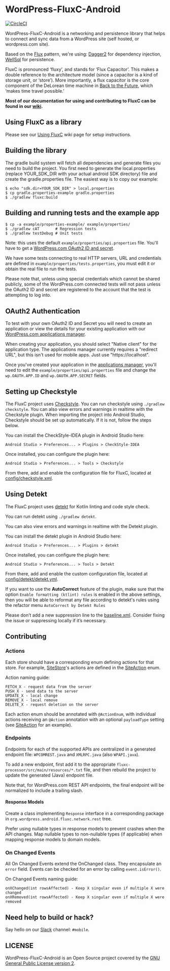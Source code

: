 # WordPress-FluxC-Android

[![CircleCI](https://circleci.com/gh/wordpress-mobile/WordPress-FluxC-Android.svg?style=svg)](https://circleci.com/gh/wordpress-mobile/WordPress-FluxC-Android)

WordPress-FluxC-Android is a networking and persistence library that helps to connect and sync data from a WordPress site (self hosted, or wordpress.com site).

Based on the [Flux][1] pattern, we're using: [Dagger2][2] for dependency injection, [WellSql][3] for persistence.

FluxC is pronounced ‘fluxy’, and stands for ‘Flux Capacitor’. This makes a double reference to the architecture model (since a capacitor is a kind of storage unit, or ‘store’). More importantly, a flux capacitor is the core component of the DeLorean time machine in [Back to the Future](https://en.wikipedia.org/wiki/Back_to_the_Future), which ‘makes time travel possible.’

**Most of our documentation for using and contributing to FluxC can be found in our [wiki](https://github.com/wordpress-mobile/WordPress-FluxC-Android/wiki).**

## Using FluxC as a library

Please see our [Using FluxC](https://github.com/wordpress-mobile/WordPress-FluxC-Android/wiki/Using-FluxC#initial-setup) wiki page for setup instructions.

## Building the library

The gradle build system will fetch all dependencies and generate
files you need to build the project. You first need to generate the
local.properties (replace YOUR_SDK_DIR with your actual android SDK directory)
file and create the gradle.properties file. The easiest way is to copy
our example:

    $ echo "sdk.dir=YOUR_SDK_DIR" > local.properties
    $ cp gradle.properties-example gradle.properties
    $ ./gradlew fluxc:build

## Building and running tests and the example app

    $ cp -a example/properties-example/ example/properties/
    $ ./gradlew cAT       # Regression tests
    $ ./gradlew testDebug # Unit tests

Note: this uses the default `example/properties/api.properties` file. You'll have to get
a [WordPress.com OAuth2 ID and secret](#oauth2-authentication).

We have some tests connecting to real HTTP servers, URL and credentials are defined in `example/properties/tests.properties`, you must edit it or obtain the real file to run the tests.

Please note that, unless using special credentials which cannot be shared publicly, some of the WordPress.com connected tests will not pass unless the OAuth2 ID and secret are registered to the account that the test is attempting to log into.

## OAuth2 Authentication

To test with your own OAuth2 ID and Secret you will need to create an application or view the details for your existing application with our [WordPress.com applications manager][7].

When creating your application, you should select "Native client" for the application type. The applications manager currently requires a "redirect URL", but this isn't used for mobile apps. Just use "https://localhost".

Once you've created your application in the [applications manager][7], you'll need to edit the `example/properties/api.properties` file and change the `wp.OAUTH.APP.ID` and `wp.OAUTH.APP.SECRET` fields.

## Setting up Checkstyle

The FluxC project uses [Checkstyle](http://checkstyle.sourceforge.net/). You can run checkstyle using `./gradlew checkstyle`.  You can also view errors and warnings in realtime with the Checkstyle plugin.  When importing the project into Android Studio, Checkstyle should be set up automatically.  If it is not, follow the steps below.

You can install the CheckStyle-IDEA plugin in Android Studio here:

`Android Studio > Preferences... > Plugins > CheckStyle-IDEA`

Once installed, you can configure the plugin here:

`Android Studio > Preferences... > Tools > Checkstyle`

From there, add and enable the configuration file for FluxC, located at [config/checkstyle.xml](https://github.com/wordpress-mobile/WordPress-FluxC-Android/blob/trunk/config/checkstyle.xml).

## Using Detekt

The FluxC project uses [detekt](https://github.com/detekt/detekt) for Kotlin linting and code style check.

You can run detekt using `./gradlew detekt`.

You can also view errors and warnings in realtime with the Detekt plugin.

You can install the detekt plugin in Android Studio here:

`Android Studio > Preferences... > Plugins > detekt`

Once installed, you can configure the plugin here:

`Android Studio > Preferences... > Tools > Detekt`

From there, add and enable the custom configuration file, located at [config/detekt/detekt.yml](https://github.com/wordpress-mobile/WordPress-FluxC-Android/blob/trunk/config/detekt/detekt.yml).

If you want to use the **AutoCorrect** feature of the plugin, make sure that the option `Enable formatting (ktlint) rules` is enabled in the above settings, then you will be able to reformat any file according to detekt's rules using the refactor menu `AutoCorrect by Detekt Rules`

Please don’t add a new suppression line to the [baseline.xml](https://github.com/wordpress-mobile/WordPress-FluxC-Android/blob/trunk/config/detekt/baseline.xml). Consider fixing the issue or suppressing locally if it’s necessary.

## Contributing

### Actions

Each store should have a corresponding enum defining actions for that store. For example, [SiteStore][4]'s actions are defined in the [SiteAction][5] enum.

Action naming guide:

    FETCH_X - request data from the server
    PUSH_X - send data to the server
    UPDATE_X - local change
    REMOVE_X - local remove
    DELETE_X - request deletion on the server

Each action enum should be annotated with `@ActionEnum`, with individual actions receiving an `@Action` annotation with an optional `payloadType` setting (see [SiteAction][5] for an example).

### Endpoints

Endpoints for each of the supported APIs are centralized in a generated endpoint file: `WPCOMREST.java` and `XMLRPC.java` (also `WPAPI.java`).

To add a new endpoint, first add it to the appropriate `fluxc-processor/src/main/resources/*.txt` file, and then rebuild the project to update the generated (Java) endpoint file.

Note that, for WordPress.com REST API endpoints, the final endpoint will be normalized to include a trailing slash.


#### Response Models

Create a class implementing `Response` interface in a corresponding package in `org.wordpress.android.fluxc.network.rest` tree.

Prefer using nullable types in response models to prevent crashes when the API changes. Map nullable types to non-nullable types (if applicable) when mapping response models to domain models.


### On Changed Events

All On Changed Events extend the OnChanged class. They encapsulate an `error`
field. Events can be checked for an error by calling `event.isError()`.

On Changed Events naming guide:

    onXChanged(int rowsAffected) - Keep X singular even if multiple X were changed
    onXRemoved(int rowsAffected) - Keep X singular even if multiple X were removed

## Need help to build or hack?

Say hello on our [Slack][6] channel: `#mobile`.

## LICENSE

WordPress-FluxC-Android is an Open Source project covered by the [GNU General Public License version 2](LICENSE.md).

[1]: https://facebook.github.io/flux/docs/overview/
[2]: https://google.github.io/dagger/
[3]: https://github.com/yarolegovich/wellsql
[4]: https://github.com/wordpress-mobile/WordPress-FluxC-Android/blob/ba9dd84c54b12d53e01dfdb8efb4a18ed8343311/fluxc/src/main/java/org/wordpress/android/fluxc/store/SiteStore.java
[5]: https://github.com/wordpress-mobile/WordPress-FluxC-Android/blob/ba9dd84c54b12d53e01dfdb8efb4a18ed8343311/fluxc/src/main/java/org/wordpress/android/fluxc/action/SiteAction.java
[6]: https://make.wordpress.org/chat/
[7]: https://developer.wordpress.com/apps/
